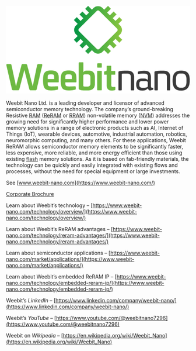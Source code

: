 <p align="center">
    <img alt="Weebit Nano" src="https://github.com/weebit-nano/.github/blob/main/profile/images/weebit_logo.png">
</p>

Weebit Nano Ltd. is a leading developer and licensor of advanced semiconductor memory technology. The company’s ground-breaking Resistive [RAM](https://www.weebit-nano.com/definition/ram/) ([ReRAM](https://www.weebit-nano.com/definition/reram-or-rram/) or [RRAM](https://www.weebit-nano.com/definition/rram/)) non-volatile memory ([NVM](https://www.weebit-nano.com/definition/non-volatile-memory-nvm/)) addresses the growing need for significantly higher performance and lower power memory solutions in a range of electronic products such as AI, Internet of Things (IoT), wearable devices, automotive, industrial automation, robotics, neuromorphic computing, and many others. For these applications, Weebit ReRAM allows semiconductor memory elements to be significantly faster, less expensive, more reliable, and more energy efficient than those using existing [flash](https://www.weebit-nano.com/definition/flash/) memory solutions. As it is based on fab-friendly materials, the technology can be quickly and easily integrated with existing flows and processes, without the need for special equipment or large investments. 
 
See [www.weebit-nano.com](https://www.weebit-nano.com/) 
 
[Corporate Brochure](https://www.weebit-nano.com/wp-content/uploads/2025/06/BfW_JUN-25_A4-Weebit-Nano-ReRAM-embedded-RRAM-NVM-technology-IP-for-semiconductors-SoC-replace-Flash-Memory.pdf)
 
Learn about Weebit’s technology – [https://www.weebit-nano.com/technology/overview/](https://www.weebit-nano.com/technology/overview/) 
 
Learn about Weebit’s ReRAM advantages – [https://www.weebit-nano.com/technology/reram-advantages/](https://www.weebit-nano.com/technology/reram-advantages/) 
 
Learn about semiconductor applications – [https://www.weebit-nano.com/market/applications/](https://www.weebit-nano.com/market/applications/) 
 
Learn about Weebit’s embedded ReRAM IP – [https://www.weebit-nano.com/technology/embedded-reram-ip/](https://www.weebit-nano.com/technology/embedded-reram-ip/) 

Weebit’s *LinkedIn* – [https://www.linkedin.com/company/weebit-nano/](https://www.linkedin.com/company/weebit-nano/) 
 
Weebit’s *YouTube* – [https://www.youtube.com/@weebitnano7296](https://www.youtube.com/@weebitnano7296) 
 
Weebit on *Wikipedia* – [https://en.wikipedia.org/wiki/Weebit_Nano](https://en.wikipedia.org/wiki/Weebit_Nano)

